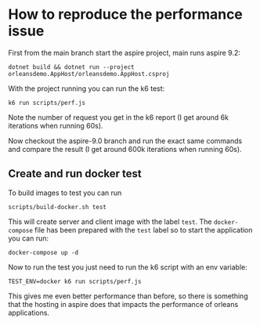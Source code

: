 # How to reproduce the performance issue

First from the main branch start the aspire project, main runs aspire 9.2: 

```
dotnet build && dotnet run --project orleansdemo.AppHost/orleansdemo.AppHost.csproj
```

With the project running you can run the k6 test:

```
k6 run scripts/perf.js
```

Note the number of request you get in the k6 report (I get around 6k iterations when running 60s).

Now checkout the aspire-9.0 branch and run the exact same commands and compare the result (I get around 600k iterations when running 60s).

## Create and run docker test

To build images to test you can run

```
scripts/build-docker.sh test
```

This will create server and client image with the label `test`. The `docker-compose` file has been prepared with the `test` label so to start the application you can run:

```
docker-compose up -d
```

Now to run the test you just need to run the k6 script with an env variable: 

```
TEST_ENV=docker k6 run scripts/perf.js
```

This gives me even better performance than before, so there is something that the hosting in aspire does that impacts the performance of orleans applications.